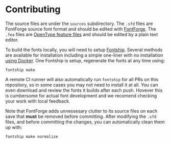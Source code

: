 # Contributing

The source files are under the `sources` subdirectory.
The `.sfd` files are FontForge source font format and should be edited with [FontForge][fontforge].
The `.fea` files are [OpenType feature files][fea] and should be edited by a plain text editor.

To build the fonts locally, you will need to setup [Fontship][fontship].
Several methods are available for installation including a simple one-liner with no installation [using Docker][fontship-docker-setup].
One Fontship is setup, regenerate the fonts at any time using:

    fontship make

A remote CI runner will also automatically run `fontship` for all PRs on this repository, so in some cases you may not need to install it at all.
You can even download and review the fonts it builds after each push.
Hovever this is cumbersome for actual font development and we recomend checking your work with local feedback.

Note that FontForge adds unnessesary clutter to its source files on each save that **must** be removed before committing.
After modifying the `.sfd` files, and before committing the changes, you can automatically clean them up with:

    fontship make normalize

[fontship]: https://github.com/theleagueof/fontship
[fontforge]: https://fontforge.org
[fea]: https://adobe-type-tools.github.io/afdko/OpenTypeFeatureFileSpecification.html
[fontship-docker-setup]: https://github.com/theleagueof/fontship#docker-setup

